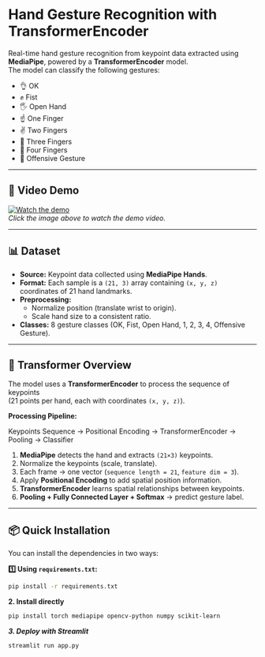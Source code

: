 # Hand Gesture Recognition with TransformerEncoder

Real-time hand gesture recognition from keypoint data extracted using **MediaPipe**, powered by a **TransformerEncoder** model.  
The model can classify the following gestures:

- 👌 OK
- ✊ Fist
- 🖐 Open Hand
- ☝ One Finger
- ✌ Two Fingers
- 🤟 Three Fingers
- 🖖 Four Fingers
- 🖕 Offensive Gesture

---

## 🎥 Video Demo
[![Watch the demo](demo_thumbnail.png)](demo_video.mp4)  
*Click the image above to watch the demo video.*

---

## 📊 Dataset
- **Source:** Keypoint data collected using **MediaPipe Hands**.
- **Format:** Each sample is a `(21, 3)` array containing `(x, y, z)` coordinates of 21 hand landmarks.
- **Preprocessing:**
  - Normalize position (translate wrist to origin).
  - Scale hand size to a consistent ratio.
- **Classes:** 8 gesture classes (OK, Fist, Open Hand, 1, 2, 3, 4, Offensive Gesture).

---

## 🧠 Transformer Overview
The model uses a **TransformerEncoder** to process the sequence of keypoints  
(21 points per hand, each with coordinates `(x, y, z)`).

**Processing Pipeline:**

Keypoints Sequence → Positional Encoding → TransformerEncoder → Pooling → Classifier

1. **MediaPipe** detects the hand and extracts `(21×3)` keypoints.
2. Normalize the keypoints (scale, translate).
3. Each frame → one vector (`sequence length = 21`, `feature dim = 3`).
4. Apply **Positional Encoding** to add spatial position information.
5. **TransformerEncoder** learns spatial relationships between keypoints.
6. **Pooling + Fully Connected Layer + Softmax** → predict gesture label.

---

## 📦 Quick Installation

You can install the dependencies in two ways:

**1️⃣ Using `requirements.txt`:**
```bash
pip install -r requirements.txt
```
**2. Install directly**
```bash
pip install torch mediapipe opencv-python numpy scikit-learn
```
***3. Deploy with Streamlit***
```bash
streamlit run app.py
```
